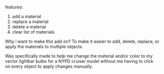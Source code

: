 
features:

1. add a material
2. replace a material
3. delete a material
4. clear list of materials

Why i want to make this add on? To make it easier to add, delete, replace, or apply the materials to multiple objects. 

Was specifically made to help me change the material and/or color to my vector lightbar bulbs for a NYPD cruiser model without me having to click on every object to apply changes manually.
